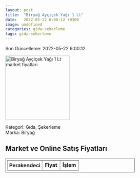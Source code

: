 ```yaml
---
layout: post
title:  "Biryağ Ayçiçek Yağı 1 Lt"
date:   2022-05-22 6:00:12 +0300
image: undefined
categories: gida-sekerleme
tags: gida-sekerleme
---
```


Son Güncelleme: 2022-05-22 9:00:12

<img src="undefined" width="200" alt="Biryağ Ayçiçek Yağı 1 Lt market fiyatları" />

Kategori: Gıda, Şekerleme
<br />
Marka: Biryağ

<h2>Market ve Online Satış Fiyatları</h2>

<table border="1" style="padding: 5px;width:80%;">
  <tr>
    <td style="padding: 5px;"><strong>Perakendeci</strong></td>
    <td><strong>Fiyat</strong></td>
    <td><strong>İşlem</strong></td>
  </tr>
  
</table>
